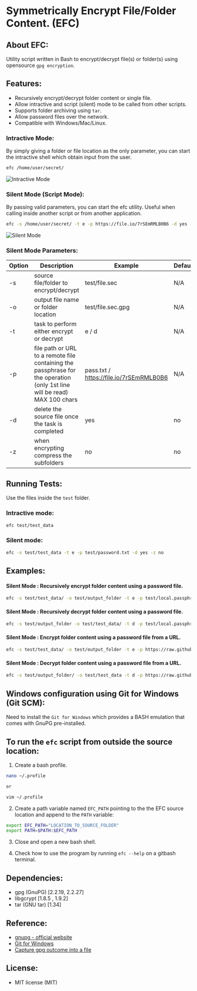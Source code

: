 
# Symmetrically Encrypt File/Folder Content. (EFC)

## About EFC:
Utility script written in Bash to encrypt/decrypt file(s) or folder(s) using opensource `gpg encryption`. 

## Features:
* Recursively encrypt/decrypt folder content or single file.
* Allow intractive and script (silent) mode to be called from other scripts.
* Supports folder archiving using `tar`.
* Allow password files over the network.
* Compatible with Windows/Mac/Linux.

### Intractive Mode:
By simply giving a folder or file location as the only parameter, you can start the intractive shell which obtain input from the user.

```bash
efc /home/user/secret/
```

![Intractive Mode](https://raw.githubusercontent.com/timothy-asp/efc/readme-update/test/test_data/intractive.png)



### Silent Mode (Script Mode):
By passing valid parameters, you can start the efc utility. Useful when calling inside another script or from another application.

```bash
efc -s /home/user/secret/ -t e -p https://file.io/7rSEmRMLB0B6 -d yes -z no
```
![Silent Mode](https://raw.githubusercontent.com/timothy-asp/efc/readme-update/test/test_data/silent.png)


### Silent Mode Parameters:

| Option        | Description   | Example       | Default |
| ------------- | ------------- |-------------  |------------- |
| -s  | source file/folder to encrypt/decrypt  | test/file.sec  | N/A  |
| -o  | output file name or folder location  | test/file.sec.gpg  | N/A  |
| -t  | task to perform either encrypt or decrypt  | e / d  | N/A  |
| -p  | file path or URL to a remote file containing the passphrase for the operation (only 1st line will be read) MAX 100 chars  | pass.txt / https://file.io/7rSEmRMLB0B6 | N/A  |
| -d  | delete the source file once the task is completed  | yes  | no  |
| -z  | when encrypting compress the subfolders | no  | no  |



## Running Tests:
Use the files inside the `test` folder.

### Intractive mode:
```bash
efc test/test_data
```

### Silent mode:
```bash
efc -s test/test_data -t e -p test/password.txt -d yes -z no
```

## Examples:

#### Silent Mode : Recursively encrypt folder content using a password file.

```bash
efc -s test/test_data/ -o test/output_folder -t e -p test/local.passphrase.txt -d yes -z no
```
#### Silent Mode : Recursively decrypt folder content using a password file.

```bash
efc -s test/output_folder -o test/test_data/ -t d -p test/local.passphrase.txt -d yes -z no
```

#### Silent Mode : Encrypt folder content using a password file from a URL.

```bash
efc -s test/test_data/ -o test/output_folder -t e -p https://raw.githubusercontent.com/compilable/efc/main/test/local.passphrase.txt -d yes -z no
```
#### Silent Mode : Decrypt folder content using a password file from a URL.

```bash
efc -s test/output_folder/ -o test/test_data -t d -p https://raw.githubusercontent.com/compilable/efc/main/test/local.passphrase.txt -d yes
```


## Windows configuration using Git for Windows (Git SCM):

Need to install the `Git for Windows` which provides a BASH emulation that comes with GnuPG pre-installed.

## To run the `efc` script from outside the source location: 

1. Create a bash profile.
```bash
nano ~/.profile

or 

vim ~/.profile
```

2. Create a path variable named `EFC_PATH` pointing to the the EFC source location and append to the `PATH` variable:
```bash
export EFC_PATH="LOCATION_TO_SOURCE_FOLDER"
export PATH=$PATH:$EFC_PATH
```

3. Close and open a new bash shell.

4. Check how to use the program by running `efc --help` on a gitbash terminal.


## Dependencies:
- gpg (GnuPG) [2.2.19, 2.2.27]
- libgcrypt [1.8.5 , 1.9.2]
- tar (GNU tar) [1.34]


## Reference:
- [gnupg - official website](https://www.gnupg.org/download/ "gnupg - official")
- [Git for Windows](https://gitforwindows.org/ "Git for Windows")
- [Capture gpg outcome into a file](https://lists.gnupg.org/pipermail/gnupg-users/2003-February/017167.html  "Capture gpg outcome")

## License:
- MIT license (MIT)
